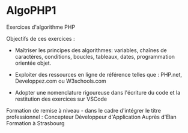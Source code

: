 # AlgoPHP1
Exercices d'algorithme PHP

Objectifs de ces exercices :
- Maîtriser les principes des algorithmes: variables, chaînes de caractères, conditions, boucles, tableaux, dates, programmation orientée objet.

- Exploiter des ressources en ligne de référence telles que : PHP.net, Developpez.com ou W3schools.com

- Adopter une nomenclature rigoureuse dans l'écriture du code et la restitution des exercices sur VSCode

Formation de remise à niveau - dans le cadre d'intégrer le titre professionnel : Concepteur Développeur d'Application
Auprès d'Elan Formation à Strasbourg
